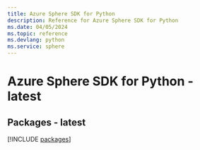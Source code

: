 ```yaml
---
title: Azure Sphere SDK for Python
description: Reference for Azure Sphere SDK for Python
ms.date: 04/05/2024
ms.topic: reference
ms.devlang: python
ms.service: sphere
---
```

# Azure Sphere SDK for Python - latest
## Packages - latest
[!INCLUDE [packages](sphere-index.md)]